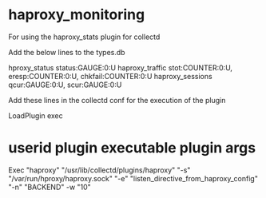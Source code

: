 haproxy_monitoring
==================

For using the haproxy_stats plugin for collectd

Add the below lines to the types.db

hproxy_status          status:GAUGE:0:U
haproxy_traffic         stot:COUNTER:0:U, eresp:COUNTER:0:U, chkfail:COUNTER:0:U
haproxy_sessions        qcur:GAUGE:0:U, scur:GAUGE:0:U

Add these lines in the collectd conf for the execution of the plugin

LoadPlugin exec
<Plugin exec>
 #    userid    plugin executable                   plugin args
  Exec "haproxy" "/usr/lib/collectd/plugins/haproxy" "-s" "/var/run/hproxy/haproxy.sock"  "-e" "listen_directive_from_haproxy_config" "-n" "BACKEND" -w "10"
</Plugin>
